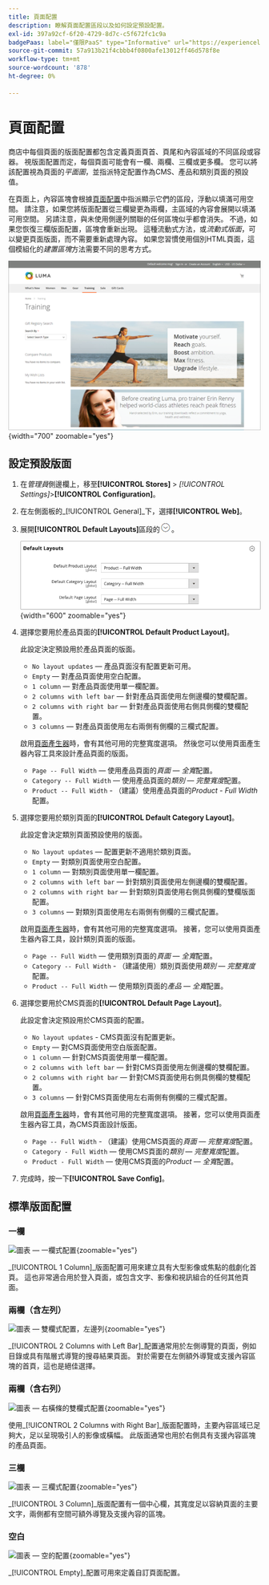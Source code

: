 ```yaml
---
title: 頁面配置
description: 瞭解頁面配置區段以及如何設定預設配置。
exl-id: 397a92cf-6f20-4729-8d7c-c5f672fc1c9a
badgePaas: label="僅限PaaS" type="Informative" url="https://experienceleague.adobe.com/en/docs/commerce/user-guides/product-solutions" tooltip="僅適用於雲端專案(Adobe管理的PaaS基礎結構)和內部部署專案的Adobe Commerce 。"
source-git-commit: 57a913b21f4cbbb4f0800afe13012ff46d578f8e
workflow-type: tm+mt
source-wordcount: '878'
ht-degree: 0%

---
```


# 頁面配置

商店中每個頁面的版面配置都包含定義頁面頁首、頁尾和內容區域的不同區段或容器。 視版面配置而定，每個頁面可能會有一欄、兩欄、三欄或更多欄。 您可以將該配置視為頁面的&#x200B;_平面圖_，並指派特定配置作為CMS、產品和類別頁面的預設值。

在頁面上，內容區塊會根據[頁面配置](layout-updates.md)中指派顯示它們的區段，浮動以填滿可用空間。 請注意，如果您將版面配置從三欄變更為兩欄，主區域的內容會展開以填滿可用空間。 另請注意，與未使用側邊列關聯的任何區塊似乎都會消失。 不過，如果您恢復三欄版面配置，區塊會重新出現。 這種流動式方法，或&#x200B;_流動式版面_，可以變更頁面版面，而不需要重新處理內容。 如果您習慣使用個別HTML頁面，這個模組化的&#x200B;_建置區塊_&#x200B;方法需要不同的思考方式。

![標準兩欄式左條頁面配置](./assets/storefront-2-column-ee.png){width="700" zoomable="yes"}

## 設定預設版面

1. 在&#x200B;_管理員_&#x200B;側邊欄上，移至&#x200B;**[!UICONTROL Stores]** > _[!UICONTROL Settings]_>**[!UICONTROL Configuration]**。

1. 在左側面板的&#x200B;_[!UICONTROL General]_下，選擇&#x200B;**[!UICONTROL Web]**。

1. 展開&#x200B;**[!UICONTROL Default Layouts]**&#x200B;區段的![擴充選擇器](../assets/icon-display-expand.png)。

   ![預設版面配置](./assets/web-default-layouts.png){width="600" zoomable="yes"}

1. 選擇您要用於產品頁面的&#x200B;**[!UICONTROL Default Product Layout]**。

   此設定決定預設用於產品頁面的版面。

   - `No layout updates` — 產品頁面沒有配置更新可用。
   - `Empty` — 對產品頁面使用空白配置。
   - `1 column` — 對產品頁面使用單一欄配置。
   - `2 columns with left bar` — 針對產品頁面使用左側邊欄的雙欄配置。
   - `2 columns with right bar` — 針對產品頁面使用右側具側欄的雙欄配置。
   - `3 columns` — 對產品頁面使用左右兩側有側欄的三欄式配置。

   啟用[頁面產生器](../page-builder/introduction.md)時，會有其他可用的完整寬度選項。 然後您可以使用頁面產生器內容工具來設計產品頁面的版面。

   - `Page -- Full Width` — 使用產品頁面的&#x200B;_頁面 — 全寬_&#x200B;配置。
   - `Category -- Full Width` — 使用產品頁面的&#x200B;_類別 — 完整寬度_&#x200B;配置。
   - `Product -- Full Width` - （建議）使用產品頁面的&#x200B;_Product - Full Width_&#x200B;配置。

1. 選擇您要用於類別頁面的&#x200B;**[!UICONTROL Default Category Layout]**。

   此設定會決定類別頁面預設使用的版面。

   - `No layout updates` — 配置更新不適用於類別頁面。
   - `Empty` — 對類別頁面使用空白配置。
   - `1 column` — 對類別頁面使用單一欄配置。
   - `2 columns with left bar` — 針對類別頁面使用左側邊欄的雙欄配置。
   - `2 columns with right bar` — 針對類別頁面使用右側具側欄的雙欄版面配置。
   - `3 columns` — 對類別頁面使用左右兩側有側欄的三欄式配置。

   啟用[頁面產生器](../page-builder/introduction.md)時，會有其他可用的完整寬度選項。 接著，您可以使用頁面產生器內容工具，設計類別頁面的版面。

   - `Page -- Full Width` — 使用類別頁面的&#x200B;_頁面 — 全寬_&#x200B;配置。
   - `Category -- Full Width` - （建議使用）類別頁面使用&#x200B;_類別 — 完整寬度_&#x200B;配置。
   - `Product -- Full Width` — 使用類別頁面的&#x200B;_產品 — 全寬_&#x200B;配置。

1. 選擇您要用於CMS頁面的&#x200B;**[!UICONTROL Default Page Layout]**。

   此設定會決定預設用於CMS頁面的配置。

   - `No layout updates` - CMS頁面沒有配置更新。
   - `Empty` — 對CMS頁面使用空白版面配置。
   - `1 column` — 針對CMS頁面使用單一欄配置。
   - `2 columns with left bar` — 針對CMS頁面使用左側邊欄的雙欄配置。
   - `2 columns with right bar` — 針對CMS頁面使用右側具側欄的雙欄配置。
   - `3 columns` — 針對CMS頁面使用左右兩側有側欄的三欄式配置。

   啟用[頁面產生器](../page-builder/introduction.md)時，會有其他可用的完整寬度選項。 接著，您可以使用頁面產生器內容工具，為CMS頁面設計版面。

   - `Page -- Full Width` - （建議）使用CMS頁面的&#x200B;_頁面 — 完整寬度_&#x200B;配置。
   - `Category - Full Width` — 使用CMS頁面的&#x200B;_類別 — 完整寬度_&#x200B;配置。
   - `Product - Full Width` — 使用CMS頁面的&#x200B;_Product — 全寬_&#x200B;配置。

1. 完成時，按一下&#x200B;**[!UICONTROL Save Config]**。

## 標準版面配置

### 一欄

![圖表 — 一欄式配置](./assets/layout-1-col-th.png){zoomable="yes"}

_[!UICONTROL 1 Column]_版面配置可用來建立具有大型影像或焦點的戲劇化首頁。 這也非常適合用於登入頁面，或包含文字、影像和視訊組合的任何其他頁面。

### 兩欄（含左列）

![圖表 — 雙欄式配置，左邊列](./assets/layout-2-col-lft-bar-th.png){zoomable="yes"}

_[!UICONTROL 2 Columns with Left Bar]_配置通常用於左側導覽的頁面，例如目錄或具有階層式導覽的搜尋結果頁面。 對於需要在左側額外導覽或支援內容區塊的首頁，這也是絕佳選擇。

### 兩欄（含右列）

![圖表 — 右橫條的雙欄式配置](./assets/layout-2-col-rt-bar-th.png){zoomable="yes"}

使用&#x200B;_[!UICONTROL 2 Columns with Right Bar]_版面配置時，主要內容區域已足夠大，足以呈現吸引人的影像或橫幅。 此版面通常也用於右側具有支援內容區塊的產品頁面。

### 三欄

![圖表 — 三欄式配置](./assets/layout-3-col-th.png){zoomable="yes"}

_[!UICONTROL 3 Column]_版面配置有一個中心欄，其寬度足以容納頁面的主要文字，兩側都有空間可額外導覽及支援內容的區塊。

### 空白

![圖表 — 空的配置](./assets/layout-blank-th.png){zoomable="yes"}

_[!UICONTROL Empty]_配置可用來定義自訂頁面配置。
